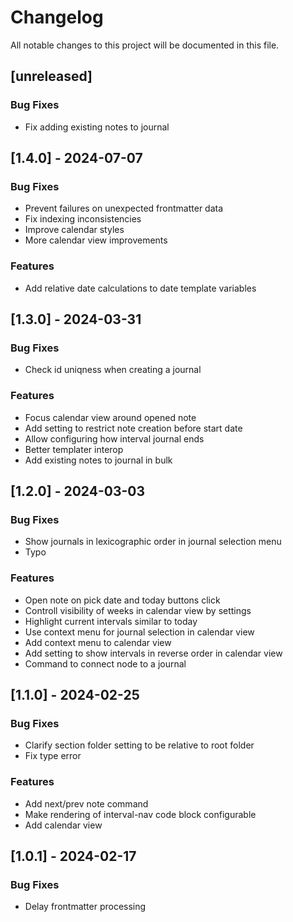# Changelog

All notable changes to this project will be documented in this file.

## [unreleased]

### Bug Fixes

- Fix adding existing notes to journal

## [1.4.0] - 2024-07-07

### Bug Fixes

- Prevent failures on unexpected frontmatter data
- Fix indexing inconsistencies
- Improve calendar styles
- More calendar view improvements

### Features

- Add relative date calculations to date template variables

## [1.3.0] - 2024-03-31

### Bug Fixes

- Check id uniqness when creating a journal

### Features

- Focus calendar view around opened note
- Add setting to restrict note creation before start date
- Allow configuring how interval journal ends
- Better templater interop
- Add existing notes to journal in bulk

## [1.2.0] - 2024-03-03

### Bug Fixes

- Show journals in lexicographic order in journal selection menu
- Typo

### Features

- Open note on pick date and today buttons click
- Controll visibility of weeks in calendar view by settings
- Highlight current intervals similar to today
- Use context menu for journal selection in calendar view
- Add context menu to calendar view
- Add setting to show intervals in reverse order in calendar view
- Command to connect node to a journal

## [1.1.0] - 2024-02-25

### Bug Fixes

- Clarify section folder setting to be relative to root folder
- Fix type error

### Features

- Add next/prev note command
- Make rendering of interval-nav code block configurable
- Add calendar view

## [1.0.1] - 2024-02-17

### Bug Fixes

- Delay frontmatter processing

<!-- generated by git-cliff -->
